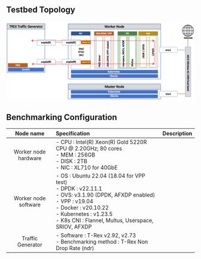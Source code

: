 ## Testbed Topology

![topology](00_images/topo.png)

## Benchmarking Configuration

|     Node name     | Specification                                                | Description                                                  |
| :---------------: | :----------------------------------------------------------- | :----------------------------------------------------------- |
|    Worker node hardware   | - CPU : Intel(R) Xeon(R) Gold 5220R CPU @ 2.20GHz; 80 cores <br/>- MEM : 256GB<br/>- DISK : 2TB<br/>- NIC : XL710 for 40GbE | 
|    Worker node software  | - OS : Ubuntu 22.04 (18.04 for VPP test) <br/>- DPDK : v22.11.1 <br/>- OVS: v3.1.90 (DPDK, AFXDP enabled)<br/>- VPP : v19.04 <br/>- Docker : v20.10.22 <br/>- Kubernetes : v1.23.5 <br/>- K8s CNI : Flannel, Multus, Userspace, SRIOV, AFXDP | 
| Traffic Generator | - Software : T-Rex v2.92, v2.73 <br/>- Benchmarking method : T-Rex Non Drop Rate (ndr) | 





